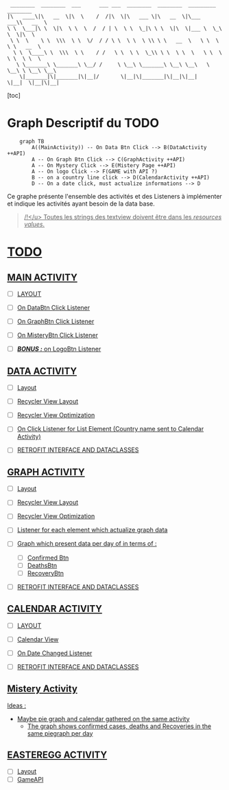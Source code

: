 ```
 ________  ________  ___      ___ ___  ________  ________  _________  ________
|\   ____\|\   __  \|\  \    /  /|\  \|\   ___ \|\   __  \|\___   ___\\   __  \
\ \  \___|\ \  \|\  \ \  \  /  / | \  \ \  \_|\ \ \  \|\  \|___ \  \_\ \  \|\  \
 \ \  \    \ \  \\\  \ \  \/  / / \ \  \ \  \ \\ \ \   __  \   \ \  \ \ \   __  \
  \ \  \____\ \  \\\  \ \    / /   \ \  \ \  \_\\ \ \  \ \  \   \ \  \ \ \  \ \  \
   \ \_______\ \_______\ \__/ /     \ \__\ \_______\ \__\ \__\   \ \__\ \ \__\ \__\
    \|_______|\|_______|\|__|/       \|__|\|_______|\|__|\|__|    \|__|  \|__|\|__|

```





[toc]

# Graph Descriptif du TODO

```mermaid
	graph TB
		A((MainActivity)) -- On Data Btn Click --> B(DataActivity ++API)
		A -- On Graph Btn Click --> C(GraphActivity ++API)
		A -- On Mystery Click --> E(Mistery Page ++API)
		A -- On logo Click --> F(GAME with API ?)
		B -- on a country line click --> D(CalendarActivity ++API)
		D -- On a date click, must actualize informations --> D
```



Ce graphe présente l'ensemble des activités et des Listeners à implémenter et indique les activités ayant besoin de la data base.



> <u>/!\</u> Toutes les strings des textview doivent être dans les *resources values*.



# TODO



## MAIN ACTIVITY

- [ ] LAYOUT
- [ ] On DataBtn Click Listener
- [ ] On GraphBtn Click Listener
- [ ] On MisteryBtn Click Listener
- [ ] ***BONUS :*** on LogoBtn Listener



## DATA ACTIVITY

- [ ] Layout
- [ ] Recycler View Layout
- [ ] Recycler View Optimization
- [ ] On Click Listener for List Element (Country name sent to Calendar Activity)
- [ ] RETROFIT INTERFACE AND DATACLASSES



## GRAPH ACTIVITY

- [ ] Layout
- [ ] Recycler View Layout
- [ ] Recycler View Optimization
- [ ] Listener for each element which actualize graph data
- [ ] Graph which present data per day of in terms of : 
  - [ ] Confirmed Btn
  - [ ] DeathsBtn
  - [ ] RecoveryBtn
- [ ] RETROFIT INTERFACE AND DATACLASSES



## CALENDAR ACTIVITY

- [ ] LAYOUT
- [ ] Calendar View
- [ ] On Date Changed Listener
- [ ] RETROFIT INTERFACE AND DATACLASSES



## Mistery Activity

Ideas :

- Maybe pie graph and calendar gathered on the same activity
  - The graph shows confirmed cases, deaths and Recoveries in the same piegraph per day





## EASTEREGG ACTIVITY

- [ ] Layout
- [ ] GameAPI